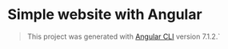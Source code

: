 # Simple website with Angular

> This project was generated with [Angular CLI](https://github.com/angular/angular-cli) version 7.1.2.`